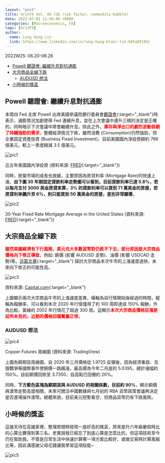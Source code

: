 ```yaml
---
layout: "post"
title: GritFX Vol. 40 (US risk factor, commodity bubble)
date: 2022-07-01 11:50:00 +0800
categories: [Macroeconomics, FX]
tags: [GritFX]
author:
  name: Lung Hung Lin
  link: https://www.linkedin.com/in/lung-hung-blair-lin-645a85194/ 
---
```

2022W25: 06.20-06.26
- [Powell 聽證會: 繼續升息對抗通膨](#powell-聽證會-繼續升息對抗通膨)
- [大宗商品全線下跌](#大宗商品全線下跌)
  - [AUDUSD 想法](#audusd-想法)
- [小時候的獎盃](#小時候的獎盃)
  
## Powell 聽證會: 繼續升息對抗通膨
本周四 Fed 主席 Powell 出席美國參議院銀行委員會[聽證會](https://www.federalreserve.gov/newsevents/testimony/powell20220622a.htm){:target="_blank"}時表示，通膨情況加劇使得 Fed 連續升息，並在上次會議中連升三碼的決定是正確的，同時暗示下次會議中將會繼續升息。除此之外，<span style="color:red">**庫存與淨出口的劇烈波動抵銷了持續強勁的需求**</span>，整體經濟情況下跌，雖然消費 (Consumption)仍然強勁，但企業固定資產投資 (Business Fixed Investment)，目前美國國內淨投資額約 766 億美元，較上一季度縮減 3.5 億美元。

![pic1](https://lh3.googleusercontent.com/pw/AM-JKLXoTxbOzA85MbfKmF9eKnlpSBfXF-vHZXCWAjVdv63_dFzT3BCwC2BjM52vaELvPAgYQ7rjevYRDPCQkO1mnjGqWfggvfGEvttgxtiFn5s8hryhbhBKhiHk2qZZx0N3-MGP1yC1lxGIuveH8gCL46h5=w1435-h445-no?authuser=0)

近五年美國國內淨投資 (資料來源: [FRED](https://fred.stlouisfed.org/series/W790RC1Q027SBEA){:target="_blank"})

同時，房屋市場的成長也放緩，主要原因為房貸利率 (Mortgage Rate)的快速上漲，**由下圖 30 年期固定貸款利率走勢圖可以看到，目前貸款利率已達 5.8%，若以每月支付 3000 美金房貸來算，3% 的貸款利率可以買到 71 萬美金的房屋，若房貸利率飆升至 6%，則只能買到 50 萬美金的房屋，差別非常顯著**。

![pic2](https://lh3.googleusercontent.com/pw/AM-JKLX5X1Sun1x96pzFsJt-uRS1H4eN4UmkKLkTMpdSbY42sQawDEQzx2CX0yrvDzeRG27SXyrJy6zsLYfPel0NEXAxoENfhbjcZ_SqfA7ajB5dOJrQAzhtbQQVt3s0BgODsd6MKwq-cTYL2bU2rEwBkWmR=w1452-h439-no?authuser=0)

30-Year Fixed Rate Mortgage Average in the United States (資料來源: [FRED](https://fred.stlouisfed.org/series/MORTGAGE30US){:target="_blank"})

## 大宗商品全線下跌
<span style="color:red">**雖然美國經濟有下行風險，美元兌大多數貨幣對仍跌不下去，部分原因是大宗商品價格向下修正導致**</span>，例如: 銅價 (影響 AUDUSD 走勢)、油價 (影響 USDCAD 走勢)等。[這篇文章](https://capital.com/commodity-supercycle-2022-a-stellar-rally-but-built-on-sand){:target="_blank"} 探討大宗商品本次牛市的上漲速度過快，未來向下修正的可能性高。

![pic3](https://lh3.googleusercontent.com/pw/AM-JKLX3eOy-wDDrIB7tU-kINeOAL4dzYPmL-bPOz5vDJynDEAeqPWxQ4XGaFOk2mQpUAcTIiprVZO1ie8s7G_4LxLO3GlKKLLJSh0LQ5PXOu0LgmuZf7dCyCmTXlXDR8f4fTBLdIuuARZAgcYs-tvvVW0B3=w751-h433-no?authuser=0)

資料來源: [Capital.com](https://capital.com/commodity-supercycle-2022-a-stellar-rally-but-built-on-sand){:target="_blank"}

上圖顯示兩次大宗商品牛市的上漲速度差異，橫軸為自行情開始後經過的時間，縱軸為報酬率，可以看到本次 2020 年行情僅用了約 100 周即達成 150% 報酬，作為比較，黃線的 2002 年行情花了超過 300 周。這顯示<span style="color:red">**本次大宗商品價格狂漲是前所未見的，近期的價格回檔實屬正常**</span>。

### AUDUSD 想法

![pic4](https://lh3.googleusercontent.com/pw/AM-JKLVsmyRe98MlcA-C1ooOBLSEeQtvtE4NQNNRodu3wP1tlMoHAPXnpFRuoHRl0ekw65cTjVCkwWo8G8g5YRRTtEMQPJGpiSOQrfYfnpG59wKcrbzMHKdYZ47icGCyTTmn8E8hbprTHnlpVUg5MRDKOsRv=w1386-h730-no?authuser=0)

Copper Futures 周線圖 (資料來源: TradingView)

上圖為銅期貨周線圖，自 2020 年三月價格從 1.9725 反彈後，因為經濟重啟、烏俄戰爭等國際事件使銅價一路飆漲，最高價為今年二月底的 5.0395，總計漲幅約 150%。目前銅價回跌至 3.7350，自高點已回撤約 26%。

同時，**下方藍色區塊為銅期貨與 AUDUSD 的相關係數，目前約 90%**，顯示銅價與澳幣走勢高度相關，未來可關注中國數據與七月初的 RBA 貨幣政策會議再決定是否進場操作澳幣。總體來說，目前美元短暫看空，但商品貨幣仍有下跌風險。

## 小時候的獎盃
這幾天待在高雄家裡，整理房間時發現一座好高的獎盃，原來是升六年級暑假時比的心算比賽得到第三名。老實說我已經忘了到底心算是怎麼比的，但這項技術至今仍在幫助我，不管是日常生活中快速計算哪一項方案比較好，或做交易時計算風報比等，因此滿感謝父母花錢讓我學習這項技能~

![pic5](https://lh3.googleusercontent.com/pw/AM-JKLXUsPcuzD_TnAMduwp9vMlx-oNPAiO3wu0IjL-VHul42Vi4N2HuucUwVcwy6hscMIGc0Y635o9RvQw7hE4TkF2oniqJNVaLlV-j9zuggtt6j_xI_cWj-REM6d5bCjd_J4c_QPpqfTrvTVDRF_-MWDeX=w670-h893-no?authuser=0)


